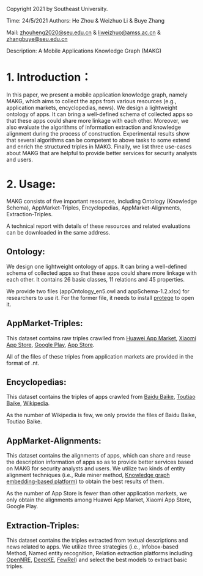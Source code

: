 Copyright 2021 by Southeast University. 

Time: 24/5/2021  Authors:  He Zhou & Weizhuo Li & Buye Zhang 

Mail: zhouheng2020@seu.edu.cn & liweizhuo@amss.ac.cn & zhangbuye@seu.edu.cn

Description: A Mobile Applications Knowledge Graph (MAKG)


# 1. Introduction：
In this paper, we present a mobile application knowledge graph, namely MAKG, which aims to collect the apps from various resources (e.g., application markets, encyclopedias, news). We design a lightweight ontology of apps. It can bring a well-defined schema of collected apps so that these apps could share more linkage with each other. Moreover, we also evaluate the algorithms of information extraction and knowledge alignment during the process of construction. 
Experimental results show that several algorithms can be competent to above tasks to some extend and enrich the structured triples in MAKG. Finally, we list three use-cases about MAKG that are helpful to provide better services for security analysts and users.


# 2. Usage:
MAKG consists of five important resources, including Ontology (Knowledge Schema), AppMarket-Triples, Encyclopedias, AppMarket-Alignments, Extraction-Triples.

A technical report with details of these resources and related evaluations can be downloaded in the same address.

## Ontology:
We design one lightweight ontology of apps. It can bring a well-defined schema of collected apps so that these apps could share more linkage with each other.
It contains 26 basic classes, 11 relations and 45 properties. 

We provide two files (appOntology_en5.owl and appSchema-1.2.xlsx) for researchers to use it. For the former file, it needs to install [protege](https://protege.stanford.edu/) to open it.


## AppMarket-Triples:
This dataset contains raw triples crawlled from [Huawei App Market](https://appgallery.huawei.com/), [Xiaomi App Store](https://app.mi.com/game), [Google Play](https://play.google.com/store/apps), [App Store](https://www.apple.com/app-store/). 

All of the files of these triples from application markets are provided in the format of .nt.


## Encyclopedias:
This dataset contains the triples of apps crawled from [Baidu Baike](https://baike.baidu.com), [Toutiao Baike](https://www.baike.com/), [Wikipedia](https://www.wanweibaike.com/).

As the number of Wikipedia is few, we only provide the files of Baidu Baike, Toutiao Baike.


## AppMarket-Alignments:
This dataset contains the alignments of apps, which can share and reuse the description information of apps so as to provide better services based on MAKG for security analysts and users. We utilize two kinds of entity alignment techniques (i.e., Rule miner method, [Knowledge graph embedding-based platform](https://github.com/nju-websoft/OpenEA)) to obtain the best results of them. 

As the number of App Store is fewer than other application markets, we only obtain the alignments among Huawei App Market, Xiaomi App Store, Google Play.


## Extraction-Triples:
This dataset contains the triples extracted from textual descriptions and news related to apps. We utilize three strategies (i.e., Infobox-based Method, Named entity recognition, Relation extraction platforms including [OpenNRE](https://github.com/thunlp/OpenNRE), [DeepKE](https://github.com/zjunlp/deepke), [FewRel](https://github.com/thunlp/FewRel)) and select the best models to extract basic triples. 